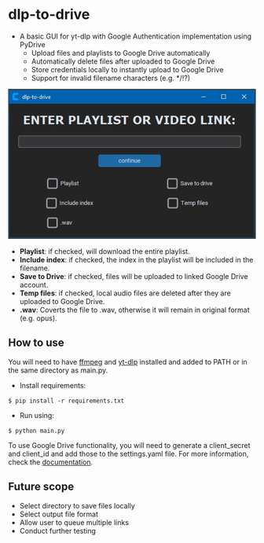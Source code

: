 # dlp-to-drive

- A basic GUI for yt-dlp with Google Authentication implementation using PyDrive
  - Upload files and playlists to Google Drive automatically
  - Automatically delete files after uploaded to Google Drive
  - Store credentials locally to instantly upload to Google Drive
  - Support for invalid filename characters (e.g. \*/!?)

![](gui.jpg)

- **Playlist**: if checked, will download the entire playlist.
- **Include index**: if checked, the index in the playlist will be included in the filename.
- **Save to Drive**: if checked, files will be uploaded to linked Google Drive account.
- **Temp files**: if checked, local audio files are deleted after they are uploaded to Google Drive.
- **.wav**: Coverts the file to .wav, otherwise it will remain in original format (e.g. opus).

## How to use

You will need to have [ffmpeg](https://ffmpeg.org/) and [yt-dlp](https://github.com/yt-dlp/yt-dlp?tab=readme-ov-file) installed and added to PATH or in the same directory as main.py.

- Install requirements:

```
$ pip install -r requirements.txt
```

- Run using:

```
$ python main.py
```

To use Google Drive functionality, you will need to generate a client_secret and client_id and add those to the settings.yaml file. For more information, check the [documentation](https://developers.google.com/people/quickstart/python#set_up_your_environment).

## Future scope

- Select directory to save files locally
- Select output file format
- Allow user to queue multiple links
- Conduct further testing
